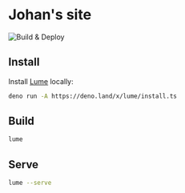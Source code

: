 # Johan's site

![Build & Deploy](https://github.com/johanbrook/johanbrook.com/actions/workflows/deploy.yml/badge.svg)

## Install

Install [Lume](https://lumeland.github.io) locally:

```bash
deno run -A https://deno.land/x/lume/install.ts
```

## Build

```bash
lume
```

## Serve

```bash
lume --serve
```
